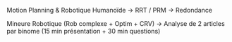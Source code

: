 
Motion Planning & Robotique Humanoïde
-> RRT / PRM
-> Redondance

Mineure Robotique (Rob complexe + Optim + CRV)
-> Analyse de 2 articles par binome (15 min présentation + 30 min questions)
